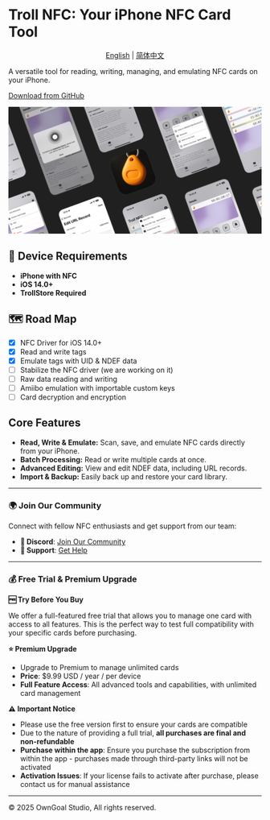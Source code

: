 # Troll NFC: Your iPhone NFC Card Tool

<p align="center">
  <a href="README.md">English</a> |
  <a href="README_CN.md">简体中文</a>
</p>

</div>

A versatile tool for reading, writing, managing, and emulating NFC cards on your iPhone.

[Download from GitHub](https://github.com/OwnGoalStudio/TrollNFC/releases)

![Preview Banner](./Resources/banner.png)

## 📱 Device Requirements

- **iPhone with NFC**
- **iOS 14.0+**
- **TrollStore Required**

## 🗺️ Road Map

- [x] NFC Driver for iOS 14.0+
- [x] Read and write tags
- [x] Emulate tags with UID & NDEF data
- [ ] Stabilize the NFC driver (we are working on it)
- [ ] Raw data reading and writing
- [ ] Amiibo emulation with importable custom keys
- [ ] Card decryption and encryption

## Core Features

- **Read, Write & Emulate:** Scan, save, and emulate NFC cards directly from your iPhone.
- **Batch Processing:** Read or write multiple cards at once.
- **Advanced Editing:** View and edit NDEF data, including URL records.
- **Import & Backup:** Easily back up and restore your card library.

---

### 🌍 Join Our Community

Connect with fellow NFC enthusiasts and get support from our team:

- **💬 Discord**: [Join Our Community](https://discord.gg/P2Hn82zS)
- **📧 Support**: [Get Help](mailto:82flex@gmail.com)

---

### 💰 Free Trial & Premium Upgrade

**🆓 Try Before You Buy**

We offer a full-featured free trial that allows you to manage one card with access to all features. This is the perfect way to test full compatibility with your specific cards before purchasing.

**⭐ Premium Upgrade**

- Upgrade to Premium to manage unlimited cards
- **Price**: $9.99 USD / year / per device
- **Full Feature Access**: All advanced tools and capabilities, with unlimited card management

**⚠️ Important Notice**

- Please use the free version first to ensure your cards are compatible
- Due to the nature of providing a full trial, **all purchases are final and non-refundable**
- **Purchase within the app**: Ensure you purchase the subscription from within the app - purchases made through third-party links will not be activated
- **Activation Issues**: If your license fails to activate after purchase, please contact us for manual assistance

---

©️ 2025 OwnGoal Studio, All rights reserved.